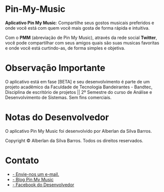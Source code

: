 Pin-My-Music
============

<b>Aplicativo Pin My Music</b>: Compartilhe seus gostos musicais preferidos e onde você está com quem você mais gosta de forma rápida e intuitiva.

Com o <b>PMM</b> (abreviação de Pin My Music), através da rede social <b>Twitter</b>, você pode compartilhar com seus amigos quais são suas musicas favoritas e onde você está curtindo-as, de forma simples e objetiva.


Observação Importante
=====================

O aplicativo está em fase [BETA] e seu desenvolvimento é parte de um projeto acadêmico da Faculdade de Tecnologia Bandeirantes - Bandtec, Disciplina de escritório de projetos || 2º Semestre do curso de Análise e Desenvolvimento de Sistemas.
Sem fins comerciais.

Notas do Desenvolvedor
======================

O aplicativo Pin My Music foi desenvolvido por Alberlan da Silva Barros.

Copyright © Alberlan da Silva Barros. Todos os direitos reservados.


Contato
======
<ul>
<li><a href="mailto:Brasil4droid@outlook.com">- Envie-nos um e-mail.</a></li>
<li><a href="http://pinmymusic.blogspot.com">- Blog Pin My Music</a></li>
<li><a href="fb.com/lanlan94">- Facebook do Desenvolvedor </a></li>
</ul>
